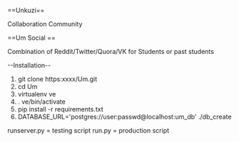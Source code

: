 ==Unkuzi==

Collaboration Community

==Um Social ==

Combination of Reddit/Twitter/Quora/VK for Students or past students

--Installation--

1) git clone https:xxxx/Um.git
2) cd Um
3) virtualenv ve
4) . ve/bin/activate
5) pip install -r requirements.txt
6) DATABASE_URL='postgres://user:passwd@localhost:um_db' ./db_create

runserver.py = testing script
run.py = production script

